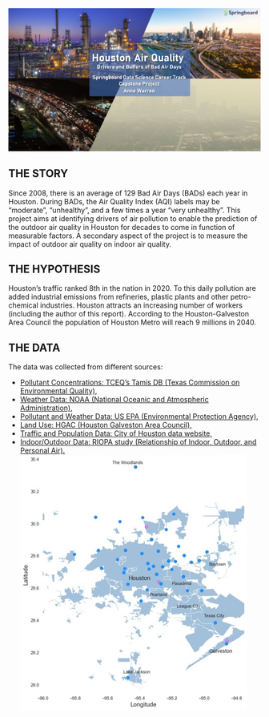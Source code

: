 ![cover_photo](./06_Images/FirstPage.png)
## THE STORY
Since 2008, there is an average of 129 Bad Air Days (BADs) each year in Houston. During BADs, the Air Quality Index (AQI) labels may be “moderate”, “unhealthy”, and a few times a year “very unhealthy”. This project aims at identifying drivers of air pollution to enable the prediction of the outdoor air quality in Houston for decades to come in function of measurable factors. A secondary aspect of the project is to measure the impact of outdoor air quality on indoor air quality.

## THE HYPOTHESIS
Houston’s traffic ranked 8th in the nation in 2020. To this daily pollution are added industrial emissions from refineries, plastic plants and other petro-chemical industries. Houston attracts an increasing number of workers (including the author of this report). According to the Houston-Galveston Area Council the population of Houston Metro will reach 9 millions in 2040.

## THE DATA
The data was collected from different sources:
* [Pollutant Concentrations: TCEQ’s Tamis DB (Texas Commission on Environmental Quality),](https://www.tceq.texas.gov/)
* [Weather Data: NOAA (National Oceanic and Atmospheric Administration),](https://www.noaa.gov/)
* [Pollutant and Weather Data: US EPA (Environmental Protection Agency),](https://www.epa.gov/)
* [Land Use: HGAC (Houston Galveston Area Council),](https://www.h-gac.com/Home)
* [Traffic and Population Data: City of Houston data website,](https://cohgis-mycity.opendata.arcgis.com/)
* [Indoor/Outdoor Data: RIOPA study (Relationship of Indoor, Outdoor, and Personal Air).](https://dataverse.harvard.edu/dataset.xhtml?persistentId=doi:10.7910/DVN/7UBE7P)
![](./06_Images/HoustonMap.jpg)




